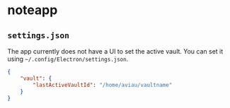 # noteapp

## `settings.json`

The app currently does not have a UI to set the active vault. You can set it using `~/.config/Electron/settings.json`.

```json
{
    "vault": {
        "lastActiveVaultId": "/home/aviau/vaultname"
    }
}
```
